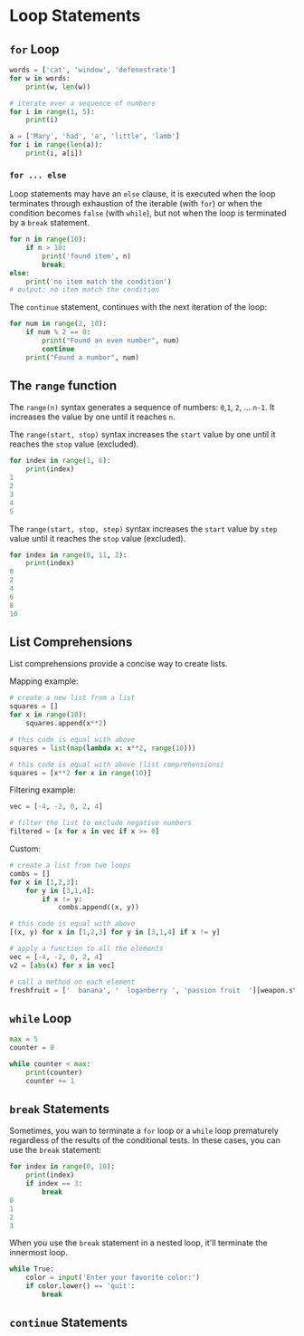 # Loop Statements

## `for` Loop

```py
words = ['cat', 'window', 'defenestrate']
for w in words:
    print(w, len(w))

# iterate over a sequence of numbers
for i in range(1, 5):
    print(i)

a = ['Mary', 'had', 'a', 'little', 'lamb']
for i in range(len(a)):
    print(i, a[i])
```

### `for ... else`

Loop statements may have an `else` clause, it is executed when the loop terminates through exhaustion of the iterable (with `for`) or when the condition becomes `false` (with `while`), but not when the loop is terminated by a `break` statement.

```py
for n in range(10):
    if n > 10:
        print('found item', n)
        break;
else:
    print('no item match the condition')
# output: no item match the condition
```

The `continue` statement, continues with the next iteration of the loop:

```py
for num in range(2, 10):
    if num % 2 == 0:
        print("Found an even number", num)
        continue
    print("Found a number", num)
```

## The `range` function

The `range(n)` syntax generates a sequence of numbers: `0`,`1`, `2`, … `n-1`. It increases the value by one until it reaches `n`.

The `range(start, stop)` syntax increases the `start` value by one until it reaches the `stop` value (excluded).

```py
for index in range(1, 6):
    print(index)
1
2
3
4
5
```

The `range(start, stop, step)` syntax increases the `start` value by `step` value until it reaches the `stop` value (excluded).

```py
for index in range(0, 11, 2):
    print(index)
0
2
4
6
8
10
```


## List Comprehensions

List comprehensions provide a concise way to create lists.

Mapping example:

```py
# create a new list from a list
squares = []
for x in range(10):
    squares.append(x**2)

# this code is equal with above
squares = list(map(lambda x: x**2, range(10)))

# this code is equal with above (list comprehensions)
squares = [x**2 for x in range(10)]
```

Filtering example:

```py
vec = [-4, -2, 0, 2, 4]

# filter the list to exclude negative numbers
filtered = [x for x in vec if x >= 0]
```

Custom:

```py
# create a list from two loops
combs = []
for x in [1,2,3]:
    for y in [3,1,4]:
        if x != y:
            combs.append((x, y))

# this code is equal with above
[(x, y) for x in [1,2,3] for y in [3,1,4] if x != y]
```

```py
# apply a function to all the elements
vec = [-4, -2, 0, 2, 4]
v2 = [abs(x) for x in vec]

# call a method on each element
freshfruit = ['  banana', '  loganberry ', 'passion fruit  '][weapon.strip() for weapon in freshfruit]
```


## `while` Loop

```py
max = 5
counter = 0

while counter < max:
    print(counter)
    counter += 1
```


## `break` Statements

Sometimes, you wan to terminate a `for` loop or a `while` loop prematurely regardless of the results of the conditional tests. In these cases, you can use the `break` statement:

```py
for index in range(0, 10):
    print(index)
    if index == 3:
        break
0
1
2
3    
```

When you use the `break` statement in a nested loop, it'll terminate the innermost loop.

```py
while True:
    color = input('Enter your favorite color:')
    if color.lower() == 'quit':
        break
```


## `continue` Statements
